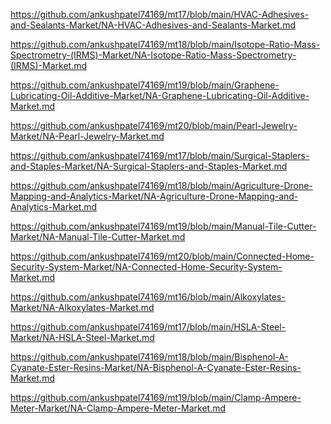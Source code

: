 <p><a href="https://github.com/ankushpatel74169/mt17/blob/main/HVAC-Adhesives-and-Sealants-Market/NA-HVAC-Adhesives-and-Sealants-Market.md">https://github.com/ankushpatel74169/mt17/blob/main/HVAC-Adhesives-and-Sealants-Market/NA-HVAC-Adhesives-and-Sealants-Market.md</a></p><p><a href="https://github.com/ankushpatel74169/mt18/blob/main/Isotope-Ratio-Mass-Spectrometry-(IRMS)-Market/NA-Isotope-Ratio-Mass-Spectrometry-(IRMS)-Market.md">https://github.com/ankushpatel74169/mt18/blob/main/Isotope-Ratio-Mass-Spectrometry-(IRMS)-Market/NA-Isotope-Ratio-Mass-Spectrometry-(IRMS)-Market.md</a></p><p><a href="https://github.com/ankushpatel74169/mt19/blob/main/Graphene-Lubricating-Oil-Additive-Market/NA-Graphene-Lubricating-Oil-Additive-Market.md">https://github.com/ankushpatel74169/mt19/blob/main/Graphene-Lubricating-Oil-Additive-Market/NA-Graphene-Lubricating-Oil-Additive-Market.md</a></p><p><a href="https://github.com/ankushpatel74169/mt20/blob/main/Pearl-Jewelry-Market/NA-Pearl-Jewelry-Market.md">https://github.com/ankushpatel74169/mt20/blob/main/Pearl-Jewelry-Market/NA-Pearl-Jewelry-Market.md</a></p><p><a href="https://github.com/ankushpatel74169/mt17/blob/main/Surgical-Staplers-and-Staples-Market/NA-Surgical-Staplers-and-Staples-Market.md">https://github.com/ankushpatel74169/mt17/blob/main/Surgical-Staplers-and-Staples-Market/NA-Surgical-Staplers-and-Staples-Market.md</a></p><p><a href="https://github.com/ankushpatel74169/mt18/blob/main/Agriculture-Drone-Mapping-and-Analytics-Market/NA-Agriculture-Drone-Mapping-and-Analytics-Market.md">https://github.com/ankushpatel74169/mt18/blob/main/Agriculture-Drone-Mapping-and-Analytics-Market/NA-Agriculture-Drone-Mapping-and-Analytics-Market.md</a></p><p><a href="https://github.com/ankushpatel74169/mt19/blob/main/Manual-Tile-Cutter-Market/NA-Manual-Tile-Cutter-Market.md">https://github.com/ankushpatel74169/mt19/blob/main/Manual-Tile-Cutter-Market/NA-Manual-Tile-Cutter-Market.md</a></p><p><a href="https://github.com/ankushpatel74169/mt20/blob/main/Connected-Home-Security-System-Market/NA-Connected-Home-Security-System-Market.md">https://github.com/ankushpatel74169/mt20/blob/main/Connected-Home-Security-System-Market/NA-Connected-Home-Security-System-Market.md</a></p><p><a href="https://github.com/ankushpatel74169/mt16/blob/main/Alkoxylates-Market/NA-Alkoxylates-Market.md">https://github.com/ankushpatel74169/mt16/blob/main/Alkoxylates-Market/NA-Alkoxylates-Market.md</a></p><p><a href="https://github.com/ankushpatel74169/mt17/blob/main/HSLA-Steel-Market/NA-HSLA-Steel-Market.md">https://github.com/ankushpatel74169/mt17/blob/main/HSLA-Steel-Market/NA-HSLA-Steel-Market.md</a></p><p><a href="https://github.com/ankushpatel74169/mt18/blob/main/Bisphenol-A-Cyanate-Ester-Resins-Market/NA-Bisphenol-A-Cyanate-Ester-Resins-Market.md">https://github.com/ankushpatel74169/mt18/blob/main/Bisphenol-A-Cyanate-Ester-Resins-Market/NA-Bisphenol-A-Cyanate-Ester-Resins-Market.md</a></p><p><a href="https://github.com/ankushpatel74169/mt19/blob/main/Clamp-Ampere-Meter-Market/NA-Clamp-Ampere-Meter-Market.md">https://github.com/ankushpatel74169/mt19/blob/main/Clamp-Ampere-Meter-Market/NA-Clamp-Ampere-Meter-Market.md</a></p>
